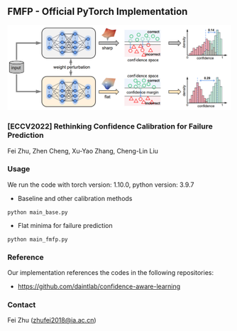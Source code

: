 ## FMFP - Official PyTorch Implementation
![](./framework.png)

### [ECCV2022] Rethinking Confidence Calibration for Failure Prediction
Fei Zhu, Zhen Cheng, Xu-Yao Zhang, Cheng-Lin Liu<br>

### Usage 
We run the code with torch version: 1.10.0, python version: 3.9.7
* Baseline and other calibration methods
```
python main_base.py
```
* Flat minima for failure prediction
```
python main_fmfp.py
```


### Reference
Our implementation references the codes in the following repositories:
* <https://github.com/daintlab/confidence-aware-learning>

### Contact
Fei Zhu (zhufei2018@ia.ac.cn)
